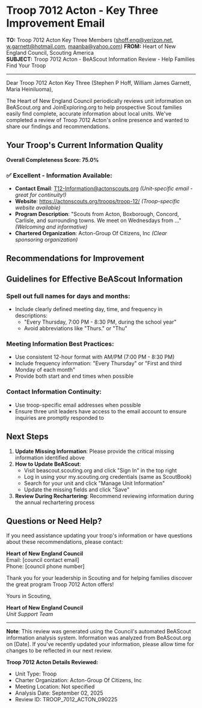 # Troop 7012 Acton - Key Three Improvement Email

**TO:** Troop 7012 Acton Key Three Members (shoff.eng@verizon.net, w.garnett@hotmail.com, maanba@yahoo.com)
**FROM:** Heart of New England Council, Scouting America  
**SUBJECT:** Troop 7012 Acton - BeAScout Information Review - Help Families Find Your Troop  

---

Dear Troop 7012 Acton Key Three (Stephen P Hoff, William James Garnett, Maria  Heiniluoma),

The Heart of New England Council periodically reviews unit information on BeAScout.org and JoinExploring.org to help prospective Scout families easily find complete, accurate information about local units. We've completed a review of Troop 7012 Acton's online presence and wanted to share our findings and recommendations.

## Your Troop's Current Information Quality

**Overall Completeness Score: 75.0%**



### ✅ **Excellent - Information Available:**
- **Contact Email**: T12-Information@actonscouts.org *(Unit-specific email - great for continuity!)*
- **Website**: https://actonscouts.org/troops/troop-12/ *(Troop-specific website available)*
- **Program Description**: "Scouts from Acton, Boxborough, Concord, Carlisle, and surrounding towns. We meet on Wednesdays from ..." *(Welcoming and informative)*
- **Chartered Organization**: Acton-Group Of Citizens, Inc *(Clear sponsoring organization)*

## Recommendations for Improvement



## Guidelines for Effective BeAScout Information

### **Spell out full names for days and months:**
- Include clearly defined meeting day, time, and frequency in descriptions:
  - "Every Thursday, 7:00 PM - 8:30 PM, during the school year"
  - Avoid abbreviations like "Thurs." or "Thu"

### **Meeting Information Best Practices:**
- Use consistent 12-hour format with AM/PM (7:00 PM - 8:30 PM)
- Include frequency information: "Every Thursday" or "First and third Monday of each month"
- Provide both start and end times when possible

### **Contact Information Continuity:**
- Use troop-specific email addresses when possible
- Ensure three unit leaders have access to the email account to ensure inquiries are promptly responded to

## Next Steps

1. **Update Missing Information**: Please provide the critical missing information identified above
2. **How to Update BeAScout**: 
   - Visit beascout.scouting.org and click "Sign In" in the top right
   - Log in using your my.scouting.org credentials (same as ScoutBook)
   - Search for your unit and click "Manage Unit Information"
   - Update the missing fields and click "Save"
3. **Review During Rechartering**: Recommend reviewing information during the annual rechartering process

## Questions or Need Help?

If you need assistance updating your troop's information or have questions about these recommendations, please contact:

**Heart of New England Council**  
Email: [council contact email]  
Phone: [council phone number]

Thank you for your leadership in Scouting and for helping families discover the great program Troop 7012 Acton offers!

Yours in Scouting,

**Heart of New England Council**  
*Unit Support Team*

---

**Note**: This review was generated using the Council's automated BeAScout information analysis system. Information was analyzed from BeAScout.org on [Date]. If you've recently updated your information, please allow time for changes to be reflected in our next review.

**Troop 7012 Acton Details Reviewed:**
- Unit Type: Troop
- Charter Organization: Acton-Group Of Citizens, Inc  
- Meeting Location: Not specified
- Analysis Date: September 02, 2025
- Review ID: TROOP_7012_ACTON_090225